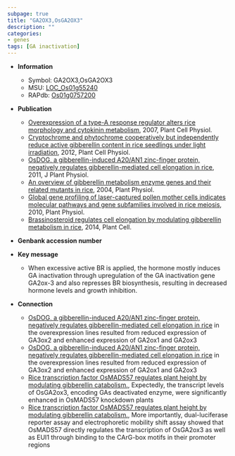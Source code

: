 ```yaml
---
subpage: true
title: "GA2OX3,OsGA2OX3"
description: ""
categories:
- genes
tags: [GA inactivation]
---
```


* **Information**  
    + Symbol: GA2OX3,OsGA2OX3  
    + MSU: [LOC_Os01g55240](http://rice.plantbiology.msu.edu/cgi-bin/ORF_infopage.cgi?orf=LOC_Os01g55240)  
    + RAPdb: [Os01g0757200](http://rapdb.dna.affrc.go.jp/viewer/gbrowse_details/irgsp1?name=Os01g0757200)  

* **Publication**  
    + [Overexpression of a type-A response regulator alters rice morphology and cytokinin metabolism](http://www.ncbi.nlm.nih.gov/pubmed?term=Overexpression+of+a+type-A+response+regulator+alters+rice+morphology+and+cytokinin+metabolism%5BTitle%5D), 2007, Plant Cell Physiol.
    + [Cryptochrome and phytochrome cooperatively but independently reduce active gibberellin content in rice seedlings under light irradiation](http://www.ncbi.nlm.nih.gov/pubmed?term=Cryptochrome+and+phytochrome+cooperatively+but+independently+reduce+active+gibberellin+content+in+rice+seedlings+under+light+irradiation%5BTitle%5D), 2012, Plant Cell Physiol.
    + [OsDOG, a gibberellin-induced A20/AN1 zinc-finger protein, negatively regulates gibberellin-mediated cell elongation in rice](http://www.ncbi.nlm.nih.gov/pubmed?term=OsDOG,+a+gibberellin-induced+A20/AN1+zinc-finger+protein,+negatively+regulates+gibberellin-mediated+cell+elongation+in+rice%5BTitle%5D), 2011, J Plant Physiol.
    + [An overview of gibberellin metabolism enzyme genes and their related mutants in rice](http://www.ncbi.nlm.nih.gov/pubmed?term=An+overview+of+gibberellin+metabolism+enzyme+genes+and+their+related+mutants+in+rice%5BTitle%5D), 2004, Plant Physiol.
    + [Global gene profiling of laser-captured pollen mother cells indicates molecular pathways and gene subfamilies involved in rice meiosis](http://www.ncbi.nlm.nih.gov/pubmed?term=Global+gene+profiling+of+laser-captured+pollen+mother+cells+indicates+molecular+pathways+and+gene+subfamilies+involved+in+rice+meiosis%5BTitle%5D), 2010, Plant Physiol.
    + [Brassinosteroid regulates cell elongation by modulating gibberellin metabolism in rice](http://www.ncbi.nlm.nih.gov/pubmed?term=Brassinosteroid+regulates+cell+elongation+by+modulating+gibberellin+metabolism+in+rice%5BTitle%5D), 2014, Plant Cell.

* **Genbank accession number**  

* **Key message**  
    + When excessive active BR is applied, the hormone mostly induces GA inactivation through upregulation of the GA inactivation gene GA2ox-3 and also represses BR biosynthesis, resulting in decreased hormone levels and growth inhibition.

* **Connection**  
    + [OsDOG, a gibberellin-induced A20/AN1 zinc-finger protein, negatively regulates gibberellin-mediated cell elongation in rice](1) in the overexpression lines resulted from reduced expression of GA3ox2 and enhanced expression of GA2ox1 and GA2ox3
    + [OsDOG, a gibberellin-induced A20/AN1 zinc-finger protein, negatively regulates gibberellin-mediated cell elongation in rice](1) in the overexpression lines resulted from reduced expression of GA3ox2 and enhanced expression of GA2ox1 and GA2ox3
    + [Rice transcription factor OsMADS57 regulates plant height by modulating gibberellin catabolism.](http://www.ncbi.nlm.nih.gov/pubmed?term=Rice+transcription+factor+OsMADS57+regulates+plant+height+by+modulating+gibberellin+catabolism.%5BTitle%5D),  Expectedly, the transcript levels of OsGA2ox3, encoding GAs deactivated enzyme, were significantly enhanced in OsMADS57 knockdown plants
    + [Rice transcription factor OsMADS57 regulates plant height by modulating gibberellin catabolism.](http://www.ncbi.nlm.nih.gov/pubmed?term=Rice+transcription+factor+OsMADS57+regulates+plant+height+by+modulating+gibberellin+catabolism.%5BTitle%5D),  More importantly, dual-luciferase reporter assay and electrophoretic mobility shift assay showed that OsMADS57 directly regulates the transcription of OsGA2ox3 as well as EUI1 through binding to the CArG-box motifs in their promoter regions



